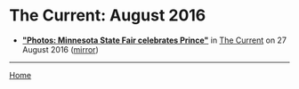 # The Current: August 2016

 - [**"Photos: Minnesota State Fair celebrates Prince"**](https://blog.thecurrent.org/2016/08/photos-minnesota-state-fair-celebrates-prince/) in [The Current](https://blog.thecurrent.org/) on 27 August 2016 ([mirror](https://web.archive.org/web/*/https://blog.thecurrent.org/2016/08/photos-minnesota-state-fair-celebrates-prince/))

----

[Home](./)
